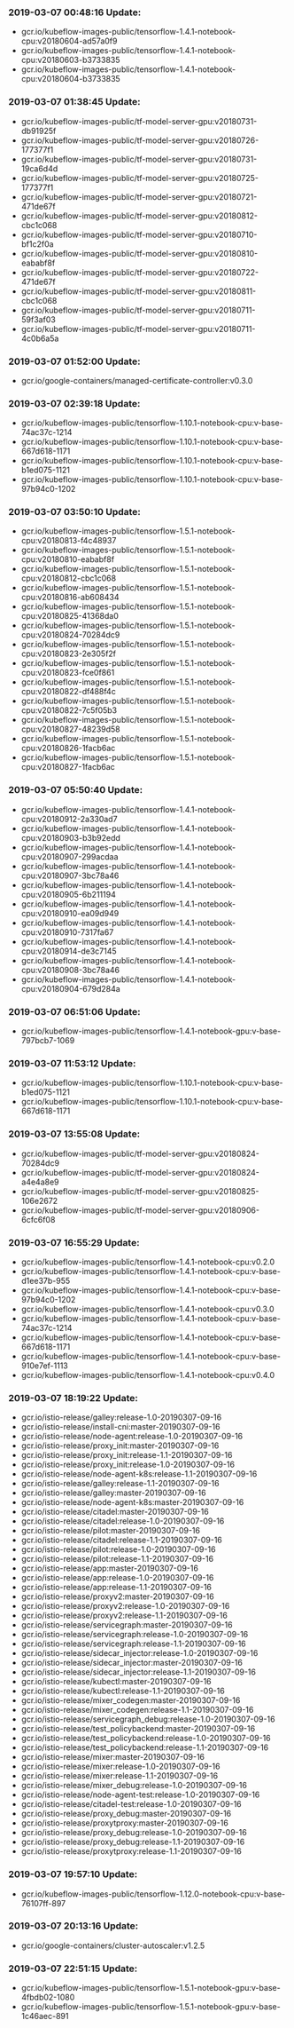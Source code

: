 ### 2019-03-07 00:48:16 Update:

- gcr.io/kubeflow-images-public/tensorflow-1.4.1-notebook-cpu:v20180604-ad57a0f9
- gcr.io/kubeflow-images-public/tensorflow-1.4.1-notebook-cpu:v20180603-b3733835
- gcr.io/kubeflow-images-public/tensorflow-1.4.1-notebook-cpu:v20180604-b3733835
### 2019-03-07 01:38:45 Update:

- gcr.io/kubeflow-images-public/tf-model-server-gpu:v20180731-db91925f
- gcr.io/kubeflow-images-public/tf-model-server-gpu:v20180726-177377f1
- gcr.io/kubeflow-images-public/tf-model-server-gpu:v20180731-19ca6d4d
- gcr.io/kubeflow-images-public/tf-model-server-gpu:v20180725-177377f1
- gcr.io/kubeflow-images-public/tf-model-server-gpu:v20180721-471de67f
- gcr.io/kubeflow-images-public/tf-model-server-gpu:v20180812-cbc1c068
- gcr.io/kubeflow-images-public/tf-model-server-gpu:v20180710-bf1c2f0a
- gcr.io/kubeflow-images-public/tf-model-server-gpu:v20180810-eababf8f
- gcr.io/kubeflow-images-public/tf-model-server-gpu:v20180722-471de67f
- gcr.io/kubeflow-images-public/tf-model-server-gpu:v20180811-cbc1c068
- gcr.io/kubeflow-images-public/tf-model-server-gpu:v20180711-59f3af03
- gcr.io/kubeflow-images-public/tf-model-server-gpu:v20180711-4c0b6a5a
### 2019-03-07 01:52:00 Update:

- gcr.io/google-containers/managed-certificate-controller:v0.3.0
### 2019-03-07 02:39:18 Update:

- gcr.io/kubeflow-images-public/tensorflow-1.10.1-notebook-cpu:v-base-74ac37c-1214
- gcr.io/kubeflow-images-public/tensorflow-1.10.1-notebook-cpu:v-base-667d618-1171
- gcr.io/kubeflow-images-public/tensorflow-1.10.1-notebook-cpu:v-base-b1ed075-1121
- gcr.io/kubeflow-images-public/tensorflow-1.10.1-notebook-cpu:v-base-97b94c0-1202
### 2019-03-07 03:50:10 Update:

- gcr.io/kubeflow-images-public/tensorflow-1.5.1-notebook-cpu:v20180813-f4c48937
- gcr.io/kubeflow-images-public/tensorflow-1.5.1-notebook-cpu:v20180810-eababf8f
- gcr.io/kubeflow-images-public/tensorflow-1.5.1-notebook-cpu:v20180812-cbc1c068
- gcr.io/kubeflow-images-public/tensorflow-1.5.1-notebook-cpu:v20180816-ab608434
- gcr.io/kubeflow-images-public/tensorflow-1.5.1-notebook-cpu:v20180825-41368da0
- gcr.io/kubeflow-images-public/tensorflow-1.5.1-notebook-cpu:v20180824-70284dc9
- gcr.io/kubeflow-images-public/tensorflow-1.5.1-notebook-cpu:v20180823-2e305f2f
- gcr.io/kubeflow-images-public/tensorflow-1.5.1-notebook-cpu:v20180823-fce0f861
- gcr.io/kubeflow-images-public/tensorflow-1.5.1-notebook-cpu:v20180822-df488f4c
- gcr.io/kubeflow-images-public/tensorflow-1.5.1-notebook-cpu:v20180822-7c5f05b3
- gcr.io/kubeflow-images-public/tensorflow-1.5.1-notebook-cpu:v20180827-48239d58
- gcr.io/kubeflow-images-public/tensorflow-1.5.1-notebook-cpu:v20180826-1facb6ac
- gcr.io/kubeflow-images-public/tensorflow-1.5.1-notebook-cpu:v20180827-1facb6ac
### 2019-03-07 05:50:40 Update:

- gcr.io/kubeflow-images-public/tensorflow-1.4.1-notebook-cpu:v20180912-2a330ad7
- gcr.io/kubeflow-images-public/tensorflow-1.4.1-notebook-cpu:v20180903-b3b92edd
- gcr.io/kubeflow-images-public/tensorflow-1.4.1-notebook-cpu:v20180907-299acdaa
- gcr.io/kubeflow-images-public/tensorflow-1.4.1-notebook-cpu:v20180907-3bc78a46
- gcr.io/kubeflow-images-public/tensorflow-1.4.1-notebook-cpu:v20180905-6b211194
- gcr.io/kubeflow-images-public/tensorflow-1.4.1-notebook-cpu:v20180910-ea09d949
- gcr.io/kubeflow-images-public/tensorflow-1.4.1-notebook-cpu:v20180910-7317fa67
- gcr.io/kubeflow-images-public/tensorflow-1.4.1-notebook-cpu:v20180914-de3c7145
- gcr.io/kubeflow-images-public/tensorflow-1.4.1-notebook-cpu:v20180908-3bc78a46
- gcr.io/kubeflow-images-public/tensorflow-1.4.1-notebook-cpu:v20180904-679d284a
### 2019-03-07 06:51:06 Update:

- gcr.io/kubeflow-images-public/tensorflow-1.4.1-notebook-gpu:v-base-797bcb7-1069
### 2019-03-07 11:53:12 Update:

- gcr.io/kubeflow-images-public/tensorflow-1.10.1-notebook-cpu:v-base-b1ed075-1121
- gcr.io/kubeflow-images-public/tensorflow-1.10.1-notebook-cpu:v-base-667d618-1171
### 2019-03-07 13:55:08 Update:

- gcr.io/kubeflow-images-public/tf-model-server-gpu:v20180824-70284dc9
- gcr.io/kubeflow-images-public/tf-model-server-gpu:v20180824-a4e4a8e9
- gcr.io/kubeflow-images-public/tf-model-server-gpu:v20180825-106e2672
- gcr.io/kubeflow-images-public/tf-model-server-gpu:v20180906-6cfc6f08
### 2019-03-07 16:55:29 Update:

- gcr.io/kubeflow-images-public/tensorflow-1.4.1-notebook-cpu:v0.2.0
- gcr.io/kubeflow-images-public/tensorflow-1.4.1-notebook-cpu:v-base-d1ee37b-955
- gcr.io/kubeflow-images-public/tensorflow-1.4.1-notebook-cpu:v-base-97b94c0-1202
- gcr.io/kubeflow-images-public/tensorflow-1.4.1-notebook-cpu:v0.3.0
- gcr.io/kubeflow-images-public/tensorflow-1.4.1-notebook-cpu:v-base-74ac37c-1214
- gcr.io/kubeflow-images-public/tensorflow-1.4.1-notebook-cpu:v-base-667d618-1171
- gcr.io/kubeflow-images-public/tensorflow-1.4.1-notebook-cpu:v-base-910e7ef-1113
- gcr.io/kubeflow-images-public/tensorflow-1.4.1-notebook-cpu:v0.4.0
### 2019-03-07 18:19:22 Update:

- gcr.io/istio-release/galley:release-1.0-20190307-09-16
- gcr.io/istio-release/install-cni:master-20190307-09-16
- gcr.io/istio-release/node-agent:release-1.0-20190307-09-16
- gcr.io/istio-release/proxy_init:master-20190307-09-16
- gcr.io/istio-release/proxy_init:release-1.1-20190307-09-16
- gcr.io/istio-release/proxy_init:release-1.0-20190307-09-16
- gcr.io/istio-release/node-agent-k8s:release-1.1-20190307-09-16
- gcr.io/istio-release/galley:release-1.1-20190307-09-16
- gcr.io/istio-release/galley:master-20190307-09-16
- gcr.io/istio-release/node-agent-k8s:master-20190307-09-16
- gcr.io/istio-release/citadel:master-20190307-09-16
- gcr.io/istio-release/citadel:release-1.0-20190307-09-16
- gcr.io/istio-release/pilot:master-20190307-09-16
- gcr.io/istio-release/citadel:release-1.1-20190307-09-16
- gcr.io/istio-release/pilot:release-1.0-20190307-09-16
- gcr.io/istio-release/pilot:release-1.1-20190307-09-16
- gcr.io/istio-release/app:master-20190307-09-16
- gcr.io/istio-release/app:release-1.0-20190307-09-16
- gcr.io/istio-release/app:release-1.1-20190307-09-16
- gcr.io/istio-release/proxyv2:master-20190307-09-16
- gcr.io/istio-release/proxyv2:release-1.0-20190307-09-16
- gcr.io/istio-release/proxyv2:release-1.1-20190307-09-16
- gcr.io/istio-release/servicegraph:master-20190307-09-16
- gcr.io/istio-release/servicegraph:release-1.0-20190307-09-16
- gcr.io/istio-release/servicegraph:release-1.1-20190307-09-16
- gcr.io/istio-release/sidecar_injector:release-1.0-20190307-09-16
- gcr.io/istio-release/sidecar_injector:master-20190307-09-16
- gcr.io/istio-release/sidecar_injector:release-1.1-20190307-09-16
- gcr.io/istio-release/kubectl:master-20190307-09-16
- gcr.io/istio-release/kubectl:release-1.1-20190307-09-16
- gcr.io/istio-release/mixer_codegen:master-20190307-09-16
- gcr.io/istio-release/mixer_codegen:release-1.1-20190307-09-16
- gcr.io/istio-release/servicegraph_debug:release-1.0-20190307-09-16
- gcr.io/istio-release/test_policybackend:master-20190307-09-16
- gcr.io/istio-release/test_policybackend:release-1.0-20190307-09-16
- gcr.io/istio-release/test_policybackend:release-1.1-20190307-09-16
- gcr.io/istio-release/mixer:master-20190307-09-16
- gcr.io/istio-release/mixer:release-1.0-20190307-09-16
- gcr.io/istio-release/mixer:release-1.1-20190307-09-16
- gcr.io/istio-release/mixer_debug:release-1.0-20190307-09-16
- gcr.io/istio-release/node-agent-test:release-1.0-20190307-09-16
- gcr.io/istio-release/citadel-test:release-1.0-20190307-09-16
- gcr.io/istio-release/proxy_debug:master-20190307-09-16
- gcr.io/istio-release/proxytproxy:master-20190307-09-16
- gcr.io/istio-release/proxy_debug:release-1.0-20190307-09-16
- gcr.io/istio-release/proxy_debug:release-1.1-20190307-09-16
- gcr.io/istio-release/proxytproxy:release-1.1-20190307-09-16
### 2019-03-07 19:57:10 Update:

- gcr.io/kubeflow-images-public/tensorflow-1.12.0-notebook-cpu:v-base-76107ff-897
### 2019-03-07 20:13:16 Update:

- gcr.io/google-containers/cluster-autoscaler:v1.2.5
### 2019-03-07 22:51:15 Update:

- gcr.io/kubeflow-images-public/tensorflow-1.5.1-notebook-gpu:v-base-4fbdb02-1080
- gcr.io/kubeflow-images-public/tensorflow-1.5.1-notebook-gpu:v-base-1c46aec-891
